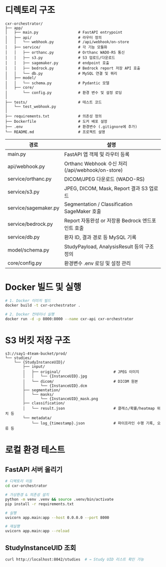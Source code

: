 # 디렉토리 구조
```
cxr-orchestrator/
├── app/
│   ├── main.py                  # FastAPI entrypoint
│   ├── api/                     # 라우터 정의
│   │   └── webhook.py           # /api/webhook/on-store
│   ├── service/                 # 각 기능 모듈화
│   │   ├── orthanc.py           # Orthanc WADO-RS 통신
│   │   ├── s3.py                # S3 업로드/다운로드
│   │   ├── sagemaker.py         # endpoint 호출
│   │   ├── bedrock.py           # Bedrock report 저장 API 호출
│   │   └── db.py                # MySQL 연결 및 쿼리
│   ├── model/
│   │   └── schema.py            # Pydantic 모델
│   ├── core/
│       └── config.py            # 환경 변수 및 설정 로딩
│
├── tests/                       # 테스트 코드
│   └── test_webhook.py
│
├── requirements.txt             # 의존성 정의
├── Dockerfile                   # 도커 배포 설정
├── .env                         # 환경변수 (.gitignore에 추가)
└── README.md                    # 프로젝트 설명
```

|경로|설명|
|--|--|
|main.py|FastAPI 앱 객체 및 라우터 등록|
|api/webhook.py|Orthanc Webhook 수신 처리 (/api/webhook/on-store)|
|service/orthanc.py|DICOM/JPEG 다운로드 (WADO-RS)|
|service/s3.py|JPEG, DICOM, Mask, Report 결과 S3 업로드|
|service/sagemaker.py|Segmentation / Classification SageMaker 호출|
|service/bedrock.py|Report 자동완성 or 저장용 Bedrock 엔드포인트 호출|
|service/db.py|환자 ID, 결과 경로 등 MySQL 기록|
|model/schema.py|StudyPayload, AnalysisResult 등의 구조 정의|
|core/config.py|환경변수 .env 로딩 및 설정 관리|

# Docker 빌드 및 실행

```bash
# 1. Docker 이미지 빌드
docker build -t cxr-orchestrator .

# 2. Docker 컨테이너 실행
docker run -d -p 8000:8000 --name cxr-api cxr-orchestrator
```

# S3 버킷 저장 구조

```
s3://say1-4team-bucket/prod/
└── studies/
    └── {StudyInstanceUID}/
        ├── input/
        │   ├── original/                        # JPEG 이미지
        │   │   └── {InstanceUID}.jpg
        │   └── dicom/                           # DICOM 원본
        │       └── {InstanceUID}.dcm
        ├── segmentation/
        │   └── masks/
        │       └── {InstanceUID}_mask.png
        ├── classification/
        │   └── result.json                      # 클래스/확률/heatmap 위치 등
        └── metadata/
            └── log_{timestamp}.json             # 파이프라인 수행 기록, 오류 등
```

# 로컬 환경 테스트

## FastAPI 서버 올리기

```bash
# 디렉토리 이동
cd cxr-orchestrator

# 가상환경 & 의존성 설치
python -m venv .venv && source .venv/bin/activate
pip install -r requirements.txt

# 실행
uvicorn app.main:app --host 0.0.0.0 --port 8000

# 재실행
uvicorn app.main:app --reload
```

## StudyInstanceUID 조회

```bash
curl http://localhost:8042/studies  # → Study UID 리스트 확인 가능
```